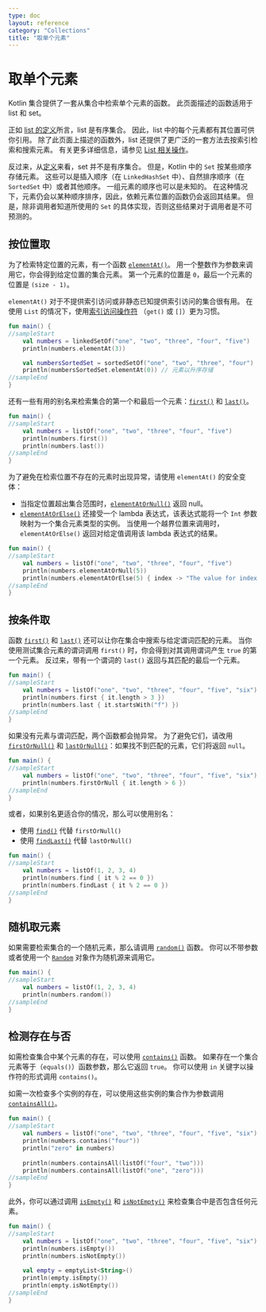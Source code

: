```yaml
---
type: doc
layout: reference
category: "Collections"
title: "取单个元素"
---
```


# 取单个元素

Kotlin 集合提供了一套从集合中检索单个元素的函数。
此页面描述的函数适用于 list 和 set。

正如 [list 的定义](collections-overview.html)所言，list 是有序集合。
因此，list 中的每个元素都有其位置可供你引用。
除了此页面上描述的函数外，list 还提供了更广泛的一套方法去按索引检索和搜索元素。
有关更多详细信息，请参见 [List 相关操作](list-operations.html)。

反过来，从[定义](collections-overview.html)来看，set 并不是有序集合。
但是，Kotlin 中的 `Set` 按某些顺序存储元素。
这些可以是插入顺序（在 `LinkedHashSet` 中）、自然排序顺序（在 `SortedSet` 中）或者其他顺序。
一组元素的顺序也可以是未知的。
在这种情况下，元素仍会以某种顺序排序，因此，依赖元素位置的函数仍会返回其结果。
但是，除非调用者知道所使用的 `Set` 的具体实现，否则这些结果对于调用者是不可预测的。

## 按位置取

为了检索特定位置的元素，有一个函数 [`elementAt()`](https://kotlinlang.org/api/latest/jvm/stdlib/kotlin.collections/element-at.html)。
 用一个整数作为参数来调用它，你会得到给定位置的集合元素。
 第一个元素的位置是 `0`，最后一个元素的位置是 `(size - 1)`。
 
 `elementAt()` 对于不提供索引访问或非静态已知提供索引访问的集合很有用。
  在使用 `List` 的情况下，使用[索引访问操作符](list-operations.html#按索引取元素) （`get()` 或 `[]`）更为习惯。



```kotlin
fun main() {
//sampleStart
    val numbers = linkedSetOf("one", "two", "three", "four", "five")
    println(numbers.elementAt(3))    

    val numbersSortedSet = sortedSetOf("one", "two", "three", "four")
    println(numbersSortedSet.elementAt(0)) // 元素以升序存储
//sampleEnd
}
```


还有一些有用的别名来检索集合的第一个和最后一个元素：[`first()`](https://kotlinlang.org/api/latest/jvm/stdlib/kotlin.collections/first.html) 和 [`last()`](https://kotlinlang.org/api/latest/jvm/stdlib/kotlin.collections/last.html)。



```kotlin
fun main() {
//sampleStart
    val numbers = listOf("one", "two", "three", "four", "five")
    println(numbers.first())    
    println(numbers.last())    
//sampleEnd
}
```


为了避免在检索位置不存在的元素时出现异常，请使用 `elementAt()` 的安全变体：

* 当指定位置超出集合范围时，[`elementAtOrNull()`](https://kotlinlang.org/api/latest/jvm/stdlib/kotlin.collections/element-at-or-null.html) 返回 null。
* [`elementAtOrElse()`](https://kotlinlang.org/api/latest/jvm/stdlib/kotlin.collections/element-at-or-else.html) 还接受一个 lambda 表达式，该表达式能将一个 `Int` 参数映射为一个集合元素类型的实例。
   当使用一个越界位置来调用时，`elementAtOrElse()` 返回对给定值调用该 lambda 表达式的结果。



```kotlin
fun main() {
//sampleStart
    val numbers = listOf("one", "two", "three", "four", "five")
    println(numbers.elementAtOrNull(5))
    println(numbers.elementAtOrElse(5) { index -> "The value for index $index is undefined"})
//sampleEnd
}
```


## 按条件取

函数 [`first()`](https://kotlinlang.org/api/latest/jvm/stdlib/kotlin.collections/first.html) 和 [`last()`](https://kotlinlang.org/api/latest/jvm/stdlib/kotlin.collections/last.html) 还可以让你在集合中搜索与给定谓词匹配的元素。
当你使用测试集合元素的谓词调用 `first()` 时，你会得到对其调用谓词产生 `true` 的第一个元素。
反过来，带有一个谓词的 `last()` 返回与其匹配的最后一个元素。



```kotlin
fun main() {
//sampleStart
    val numbers = listOf("one", "two", "three", "four", "five", "six")
    println(numbers.first { it.length > 3 })
    println(numbers.last { it.startsWith("f") })
//sampleEnd
}
```


如果没有元素与谓词匹配，两个函数都会抛异常。
为了避免它们，请改用 [`firstOrNull()`](https://kotlinlang.org/api/latest/jvm/stdlib/kotlin.collections/first-or-null.html) 和 [`lastOrNull()`](https://kotlinlang.org/api/latest/jvm/stdlib/kotlin.collections/last-or-null.html)：如果找不到匹配的元素，它们将返回 `null`。



```kotlin
fun main() {
//sampleStart
    val numbers = listOf("one", "two", "three", "four", "five", "six")
    println(numbers.firstOrNull { it.length > 6 })
//sampleEnd
}
```


或者，如果别名更适合你的情况，那么可以使用别名：

* 使用 [`find()`](https://kotlinlang.org/api/latest/jvm/stdlib/kotlin.collections/find.html) 代替 `firstOrNull()`
* 使用 [`findLast()`](https://kotlinlang.org/api/latest/jvm/stdlib/kotlin.collections/find-last.html) 代替 `lastOrNull()`



```kotlin
fun main() {
//sampleStart
    val numbers = listOf(1, 2, 3, 4)
    println(numbers.find { it % 2 == 0 })
    println(numbers.findLast { it % 2 == 0 })
//sampleEnd
}
```


## 随机取元素

如果需要检索集合的一个随机元素，那么请调用 [`random()`](https://kotlinlang.org/api/latest/jvm/stdlib/kotlin.collections/random.html) 函数。
你可以不带参数或者使用一个 [`Random`](https://kotlinlang.org/api/latest/jvm/stdlib/kotlin.random/-random/index.html) 对象作为随机源来调用它。



```kotlin
fun main() {
//sampleStart
    val numbers = listOf(1, 2, 3, 4)
    println(numbers.random())
//sampleEnd
}
```


## 检测存在与否

如需检查集合中某个元素的存在，可以使用 [`contains()`](https://kotlinlang.org/api/latest/jvm/stdlib/kotlin.collections/contains.html) 函数。
如果存在一个集合元素等于（`equals()`）函数参数，那么它返回 `true`。
你可以使用 `in` 关键字以操作符的形式调用 `contains()`。

如需一次检查多个实例的存在，可以使用这些实例的集合作为参数调用 [`containsAll()`](https://kotlinlang.org/api/latest/jvm/stdlib/kotlin.collections/contains-all.html)。



```kotlin
fun main() {
//sampleStart
    val numbers = listOf("one", "two", "three", "four", "five", "six")
    println(numbers.contains("four"))
    println("zero" in numbers)
    
    println(numbers.containsAll(listOf("four", "two")))
    println(numbers.containsAll(listOf("one", "zero")))
//sampleEnd
}
```


此外，你可以通过调用 [`isEmpty()`](https://kotlinlang.org/api/latest/jvm/stdlib/kotlin.collections/is-empty.html) 和 [`isNotEmpty()`](https://kotlinlang.org/api/latest/jvm/stdlib/kotlin.collections/is-not-empty.html) 来检查集合中是否包含任何元素。



```kotlin
fun main() {
//sampleStart
    val numbers = listOf("one", "two", "three", "four", "five", "six")
    println(numbers.isEmpty())
    println(numbers.isNotEmpty())
    
    val empty = emptyList<String>()
    println(empty.isEmpty())
    println(empty.isNotEmpty())
//sampleEnd
}
```


